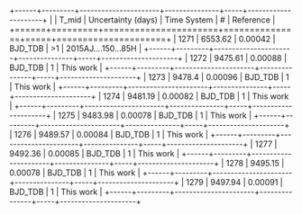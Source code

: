 +------+---------+----------------------+---------------+-----+---------------------+
|      |   T_mid |   Uncertainty (days) | Time System   | #   | Reference           |
+======+=========+======================+===============+=====+=====================+
| 1271 | 6553.62 |              0.00042 | BJD_TDB       | >1  | 2015AJ....150...85H |
+------+---------+----------------------+---------------+-----+---------------------+
| 1272 | 9475.61 |              0.00088 | BJD_TDB       | 1   | This work           |
+------+---------+----------------------+---------------+-----+---------------------+
| 1273 | 9478.4  |              0.00096 | BJD_TDB       | 1   | This work           |
+------+---------+----------------------+---------------+-----+---------------------+
| 1274 | 9481.19 |              0.00082 | BJD_TDB       | 1   | This work           |
+------+---------+----------------------+---------------+-----+---------------------+
| 1275 | 9483.98 |              0.00078 | BJD_TDB       | 1   | This work           |
+------+---------+----------------------+---------------+-----+---------------------+
| 1276 | 9489.57 |              0.00084 | BJD_TDB       | 1   | This work           |
+------+---------+----------------------+---------------+-----+---------------------+
| 1277 | 9492.36 |              0.00085 | BJD_TDB       | 1   | This work           |
+------+---------+----------------------+---------------+-----+---------------------+
| 1278 | 9495.15 |              0.00078 | BJD_TDB       | 1   | This work           |
+------+---------+----------------------+---------------+-----+---------------------+
| 1279 | 9497.94 |              0.00091 | BJD_TDB       | 1   | This work           |
+------+---------+----------------------+---------------+-----+---------------------+